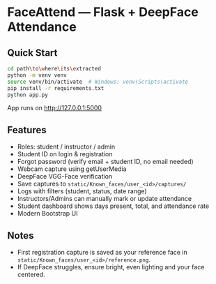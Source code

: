 
# FaceAttend — Flask + DeepFace Attendance

## Quick Start
```bash
cd path\to\where\its\extracted
python -m venv venv
source venv/bin/activate  # Windows: venv\Scripts\activate
pip install -r requirements.txt
python app.py
```

App runs on http://127.0.0.1:5000

## Features
- Roles: student / instructor / admin
- Student ID on login & registration
- Forgot password (verify email + student ID, no email needed)
- Webcam capture using getUserMedia
- DeepFace VGG-Face verification
- Save captures to `static/Known_faces/user_<id>/captures/`
- Logs with filters (student, status, date range)
- Instructors/Admins can manually mark or update attendance
- Student dashboard shows days present, total, and attendance rate
- Modern Bootstrap UI

## Notes
- First registration capture is saved as your reference face in `static/Known_faces/user_<id>/reference.png`.
- If DeepFace struggles, ensure bright, even lighting and your face centered.
